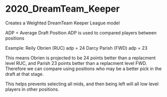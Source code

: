 # 2020_DreamTeam_Keeper
Creates a Weighted DreamTeam Keeper League model


ADP = Average Draft Position
ADP is used to compared players between positions 

Example:
Reily Obrien (RUC) adp = 24
Darcy Parish (FWD) adp = 23

This means Obrien is projected to be 24 points better than a replacment level RUC, and Parish 23 points better than a replacment level FWD. Therefore we can compare using positions who may be a better pick in the draft at that stage.

This helps prevents selecting all mids, and then being left will all low level players in other positions.
